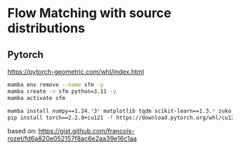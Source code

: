 # Flow Matching with source distributions

## Pytorch

https://pytorch-geometric.com/whl/index.html

```bash
mamba env remove --name sfm -y
mamba create -n sfm python=3.11 -y
mamba activate sfm

mamba install numpy==1.24.*3* matplotlib tqdm scikit-learn==1.3.* zuko omegaconf hydra-core wandb neptune black -y
pip install torch==2.2.0+cu121 -f https://download.pytorch.org/whl/cu121/torch
```

based on:
https://gist.github.com/francois-rozet/fd6a820e052157f8ac6e2aa39e16c1aa


